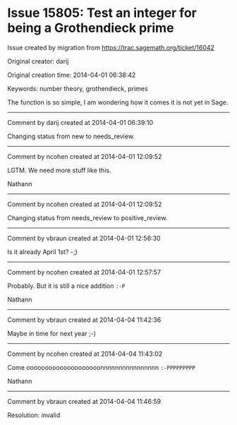 # Issue 15805: Test an integer for being a Grothendieck prime

Issue created by migration from https://trac.sagemath.org/ticket/16042

Original creator: darij

Original creation time: 2014-04-01 06:38:42

Keywords: number theory, grothendieck, primes

The function is so simple, I am wondering how it comes it is not yet in Sage.


---

Comment by darij created at 2014-04-01 06:39:10

Changing status from new to needs_review.


---

Comment by ncohen created at 2014-04-01 12:09:52

LGTM. We need more stuff like this.

Nathann


---

Comment by ncohen created at 2014-04-01 12:09:52

Changing status from needs_review to positive_review.


---

Comment by vbraun created at 2014-04-01 12:56:30

Is it already April 1st? -;)


---

Comment by ncohen created at 2014-04-01 12:57:57

Probably. But it is still a nice addition `:-P`

Nathann


---

Comment by vbraun created at 2014-04-04 11:42:36

Maybe in time for next year ;-)


---

Comment by ncohen created at 2014-04-04 11:43:02

Come oooooooooooooooooooonnnnnnnnnnnnnnnn `:-PPPPPPPPP`

Nathann


---

Comment by vbraun created at 2014-04-04 11:46:59

Resolution: invalid
